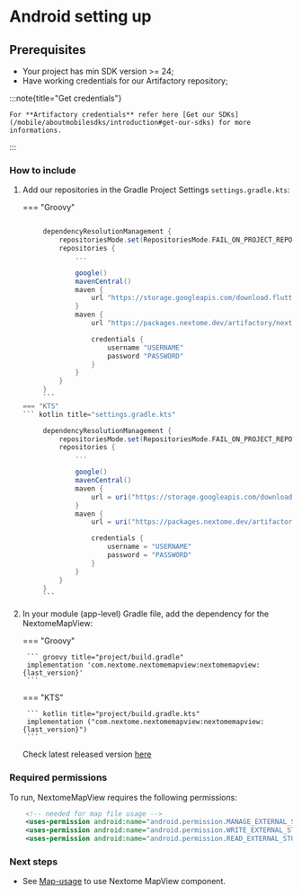 # Android setting up

## Prerequisites
- Your project has min SDK version >= 24;
- Have working credentials for our Artifactory repository;

:::note{title="Get credentials"}
    
    For **Artifactory credentials** refer here [Get our SDKs](/mobile/aboutmobilesdks/introduction#get-our-sdks) for more informations.
 
:::

### How to include

1. Add our repositories in the Gradle Project Settings `settings.gradle.kts`:

   === "Groovy"
   ``` groovy title="settings.gradle"

        dependencyResolutionManagement {
            repositoriesMode.set(RepositoriesMode.FAIL_ON_PROJECT_REPOS)
            repositories {
                ...

                google()
                mavenCentral()
                maven { 
                    url "https://storage.googleapis.com/download.flutter.io"
                }
                maven {
                    url "https://packages.nextome.dev/artifactory/nextome-libs-prod/"

                    credentials {
                        username "USERNAME"
                        password "PASSWORD"
                    }
                }
            }
        }
        ```
   === "KTS"
   ``` kotlin title="settings.gradle.kts"

        dependencyResolutionManagement {
            repositoriesMode.set(RepositoriesMode.FAIL_ON_PROJECT_REPOS)
            repositories {
                ...

                google()
                mavenCentral()
                maven { 
                    url = uri("https://storage.googleapis.com/download.flutter.io") 
                }
                maven {
                    url = uri("https://packages.nextome.dev/artifactory/nextome-libs-prod/")

                    credentials {
                        username = "USERNAME"
                        password = "PASSWORD"
                    }
                }
            }
        }
        ```

2. In your module (app-level) Gradle file, add the dependency for the NextomeMapView:

   === "Groovy"

        ``` groovy title="project/build.gradle"
        implementation 'com.nextome.nextomemapview:nextomemapview:{last_version}'
        ```

   === "KTS"

        ``` kotlin title="project/build.gradle.kts"
        implementation ("com.nextome.nextomemapview:nextomemapview:{last_version}")
        ```
   Check latest released version [here](/docs/Nextome%20SDK/Android/changelog.md)

### Required permissions
To run, NextomeMapView requires the following permissions:
```xml title="AndroidManifest.xml"
    <!-- needed for map file usage -->
    <uses-permission android:name="android.permission.MANAGE_EXTERNAL_STORAGE" />
    <uses-permission android:name="android.permission.WRITE_EXTERNAL_STORAGE"/>
    <uses-permission android:name="android.permission.READ_EXTERNAL_STORAGE"/>
```

### Next steps

- See [Map-usage](./Usage/initialize.md) to use Nextome MapView component.
